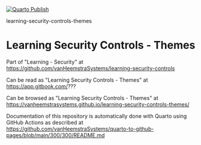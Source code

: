 [![Quarto Publish](https://github.com/vanHeemstraSystems/learning-security-controls-themes/actions/workflows/publish.yml/badge.svg)](https://github.com/vanHeemstraSystems/learning-security-controls-themes/actions/workflows/publish.yml)

learning-security-controls-themes
# Learning Security Controls - Themes

Part of "Learning - Security" at https://github.com/vanHeemstraSystems/learning-security-controls

Can be read as "Learning Security Controls - Themes" at https://app.gitbook.com/???

Can be browsed as "Learning Security Controls - Themes" at https://vanheemstrasystems.github.io/learning-security-controls-themes/

Documentation of this repository is automatically done with Quarto using GitHub Actions as described at https://github.com/vanHeemstraSystems/quarto-to-github-pages/blob/main/300/300/README.md
